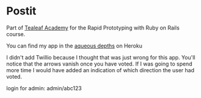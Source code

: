 Postit
======

Part of [Tealeaf Academy](www.gotealeaf.com/) for the Rapid Prototyping with Ruby on Rails course.

You can find my app in the [aqueous depths](https://aqueous-depths-8268.herokuapp.com/) on Heroku

I didn't add Twillio because I thought that was just wrong for this app. You'll notice that the arrows vanish once you have voted. If I was going to spend more time I would have added an indication of which direction the user had voted. 

login for admin: admin/abc123
